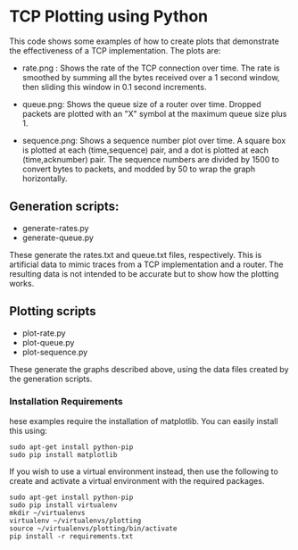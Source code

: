 # TCP Plotting using Python

This code shows some examples of how to create plots that demonstrate
the effectiveness of a TCP implementation. The plots are:

* rate.png : Shows the rate of the TCP connection over time. The rate is
  smoothed by summing all the bytes received over a 1 second window,
  then sliding this window in 0.1 second increments.

* queue.png: Shows the queue size of a router over time. Dropped packets
  are plotted with an "X" symbol at the maximum queue size plus 1.

* sequence.png: Shows a sequence number plot over time. A square box
  is plotted at each (time,sequence) pair, and a dot is plotted at
  each (time,acknumber) pair. The sequence numbers are divided by 1500
  to convert bytes to packets, and modded by 50 to wrap the graph
  horizontally.

## Generation scripts:

* generate-rates.py
* generate-queue.py

These generate the rates.txt and queue.txt files, respectively. This is
artificial data to mimic traces from a TCP implementation and a router.
The resulting data is not intended to be accurate but to show how the
plotting works.

## Plotting scripts

* plot-rate.py
* plot-queue.py
* plot-sequence.py

These generate the graphs described above, using the data files created by
the generation scripts.

### Installation Requirements


hese examples require the installation of matplotlib. You can easily
install this using:

```
sudo apt-get install python-pip
sudo pip install matplotlib
```

If you wish to use a virtual environment instead, then use the
following to create and activate a virtual environment with the
required packages.

```
sudo apt-get install python-pip
sudo pip install virtualenv
mkdir ~/virtualenvs
virtualenv ~/virtualenvs/plotting
source ~/virtualenvs/plotting/bin/activate
pip install -r requirements.txt
```

